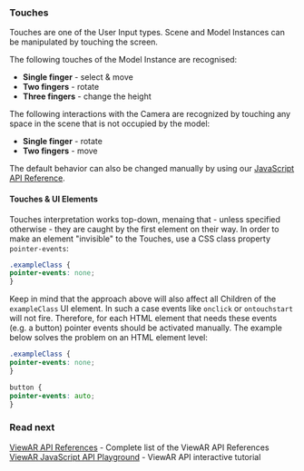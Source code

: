 ### Touches
Touches are one of the User Input types.
Scene and Model Instances can be manipulated by touching the screen.

The following touches of the Model Instance are recognised:
* **Single finger** - select & move
* **Two fingers** - rotate
* **Three fingers** - change the height

The following interactions with the Camera are recognized by touching any space in the scene that is not occupied by the model:
* **Single finger** - rotate
* **Two fingers** - move

The default behavior can also be changed manually by using our [JavaScript API Reference](00--sdk/sdk--api-reference/sdk--api-reference--overview.md).

#### Touches & UI Elements
Touches interpretation works top-down, menaing that - unless specified otherwise - they are caught by the first element on their way. In order to make an element "invisible" to the Touches, use a CSS class property `pointer-events`:
```css
.exampleClass {
pointer-events: none;
}
```

Keep in mind that the approach above will also affect all Children of the `exampleClass` UI element. In such a case events like `onclick` or `ontouchstart` will not fire. Therefore, for each HTML element that needs these events (e.g. a button) pointer events should be activated manually. The example below solves the problem on an HTML element level:

```css
.exampleClass {
pointer-events: none;
}

button {
pointer-events: auto;
}
```

### Read next
[ViewAR API References](http://test2.3.viewar.com/docs/index.html) - Complete list of the ViewAR API References
[ViewAR JavaScript API Playground](https://webversion.viewar.com/com.viewar.sandbox/100/) - ViewAR API interactive tutorial
